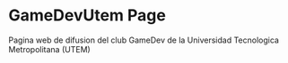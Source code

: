 # GameDevUtem Page

Pagina web de difusion del club GameDev de la Universidad Tecnologica Metropolitana (UTEM)
